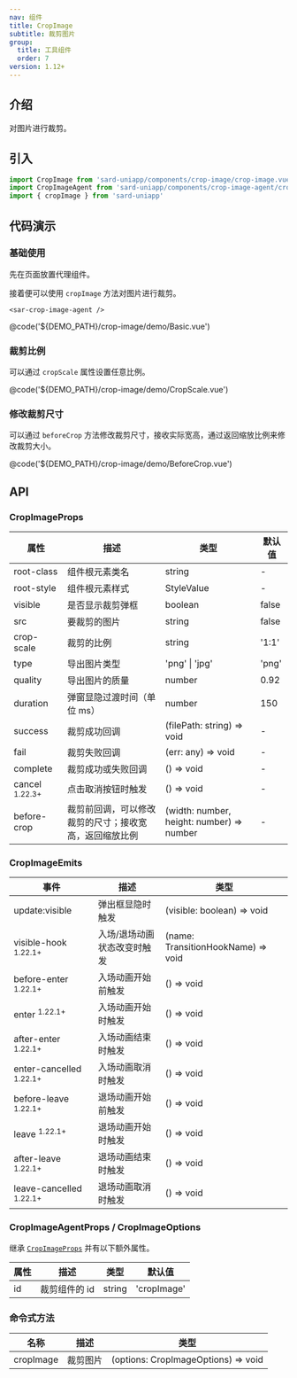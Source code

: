```yaml
---
nav: 组件
title: CropImage
subtitle: 裁剪图片
group:
  title: 工具组件
  order: 7
version: 1.12+
---
```


## 介绍

对图片进行裁剪。

## 引入

```ts
import CropImage from 'sard-uniapp/components/crop-image/crop-image.vue'
import CropImageAgent from 'sard-uniapp/components/crop-image-agent/crop-image-agent.vue'
import { cropImage } from 'sard-uniapp'
```

## 代码演示

### 基础使用

先在页面放置代理组件。

接着便可以使用 `cropImage` 方法对图片进行裁剪。

```tsx
<sar-crop-image-agent />
```

@code('${DEMO_PATH}/crop-image/demo/Basic.vue')

### 裁剪比例

可以通过 `cropScale` 属性设置任意比例。

@code('${DEMO_PATH}/crop-image/demo/CropScale.vue')

### 修改裁剪尺寸

可以通过 `beforeCrop` 方法修改裁剪尺寸，接收实际宽高，通过返回缩放比例来修改裁剪大小。

@code('${DEMO_PATH}/crop-image/demo/BeforeCrop.vue')

## API

### CropImageProps

| 属性                      | 描述                                                   | 类型                                      | 默认值 |
| ------------------------- | ------------------------------------------------------ | ----------------------------------------- | ------ |
| root-class                | 组件根元素类名                                         | string                                    | -      |
| root-style                | 组件根元素样式                                         | StyleValue                                | -      |
| visible                   | 是否显示裁剪弹框                                       | boolean                                   | false  |
| src                       | 要裁剪的图片                                           | string                                    | false  |
| crop-scale                | 裁剪的比例                                             | string                                    | '1:1'  |
| type                      | 导出图片类型                                           | 'png' \| 'jpg'                            | 'png'  |
| quality                   | 导出图片的质量                                         | number                                    | 0.92   |
| duration                  | 弹窗显隐过渡时间（单位 ms）                            | number                                    | 150    |
| success                   | 裁剪成功回调                                           | (filePath: string) => void                | -      |
| fail                      | 裁剪失败回调                                           | (err: any) => void                        | -      |
| complete                  | 裁剪成功或失败回调                                     | () => void                                | -      |
| cancel <sup>1.22.3+</sup> | 点击取消按钮时触发                                     | () => void                                | -      |
| before-crop               | 裁剪前回调，可以修改裁剪的尺寸；接收宽高，返回缩放比例 | (width: number, height: number) => number | -      |

### CropImageEmits

| 事件                               | 描述                        | 类型                               |
| ---------------------------------- | --------------------------- | ---------------------------------- |
| update:visible                     | 弹出框显隐时触发            | (visible: boolean) => void         |
| visible-hook <sup>1.22.1+</sup>    | 入场/退场动画状态改变时触发 | (name: TransitionHookName) => void |
| before-enter <sup>1.22.1+</sup>    | 入场动画开始前触发          | () => void                         |
| enter <sup>1.22.1+</sup>           | 入场动画开始时触发          | () => void                         |
| after-enter <sup>1.22.1+</sup>     | 入场动画结束时触发          | () => void                         |
| enter-cancelled <sup>1.22.1+</sup> | 入场动画取消时触发          | () => void                         |
| before-leave <sup>1.22.1+</sup>    | 退场动画开始前触发          | () => void                         |
| leave <sup>1.22.1+</sup>           | 退场动画开始时触发          | () => void                         |
| after-leave <sup>1.22.1+</sup>     | 退场动画结束时触发          | () => void                         |
| leave-cancelled <sup>1.22.1+</sup> | 退场动画取消时触发          | () => void                         |

### CropImageAgentProps / CropImageOptions

继承 [`CropImageProps`](#CropImageProps) 并有以下额外属性。

| 属性 | 描述          | 类型   | 默认值      |
| ---- | ------------- | ------ | ----------- |
| id   | 裁剪组件的 id | string | 'cropImage' |

### 命令式方法

| 名称      | 描述     | 类型                                |
| --------- | -------- | ----------------------------------- |
| cropImage | 裁剪图片 | (options: CropImageOptions) => void |
